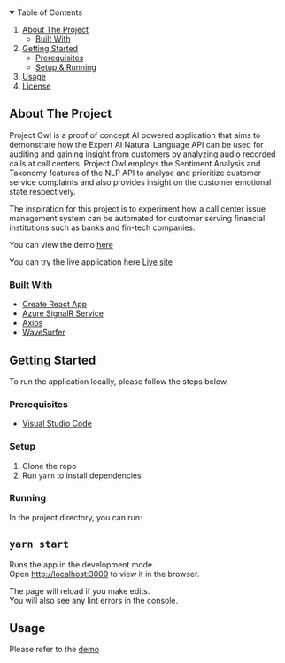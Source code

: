 <!-- PROJECT LOGO -->
<br />
<p align="center">
<!-- TABLE OF CONTENTS -->
<details open="open">
  <summary>Table of Contents</summary>
  <ol>
    <li>
      <a href="#about-the-project">About The Project</a>
      <ul>
        <li><a href="#built-with">Built With</a></li>
      </ul>
    </li>
    <li>
      <a href="#getting-started">Getting Started</a>
      <ul>
        <li><a href="#prerequisites">Prerequisites</a></li>
      </ul>
      <ul>
        <li><a href="#setup">Setup & Running</a></li>
      </ul>
    </li>
    <li><a href="#usage">Usage</a></li>
    <li><a href="#license">License</a></li>
  </ol>
</details>

<!-- ABOUT THE PROJECT -->
## About The Project
Project Owl is a proof of concept AI powered application that aims to demonstrate how the Expert AI Natural Language API can be used for auditing and gaining insight from customers by analyzing audio recorded calls at call centers. Project Owl employs the Sentiment Analysis and Taxonomy features of the NLP API to analyse and prioritize customer service complaints and also provides insight on the customer emotional state respectively. 

The inspiration for this project is to experiment how a call center issue management system can be automated for customer serving financial institutions such as banks and fin-tech companies. 

You can view the demo [here](https://www.youtube.com/watch?v=JupjiemdmrQ)

You can try the live application here [Live site](https://stupefied-hamilton-53906e.netlify.app)
  
### Built With
* [Create React App](https://facebook.github.io/create-react-app/)
* [Azure SignalR Service](https://azure.microsoft.com/services/signalr-service/)
* [Axios](https://github.com/axios/axios)
* [WaveSurfer](https://wavesurfer-js.org)
  
  
 
<!-- GETTING STARTED -->
## Getting Started

To run the application locally, please follow the steps below.

### Prerequisites

* [Visual Studio Code](https://code.visualstudio.com)

### Setup
1. Clone the repo
2. Run `yarn` to install dependencies


### Running
In the project directory, you can run:

## `yarn start`

Runs the app in the development mode.\
Open [http://localhost:3000](http://localhost:3000) to view it in the browser.

The page will reload if you make edits.\
You will also see any lint errors in the console.


  
<!-- USAGE EXAMPLES -->
## Usage

Please refer to the [demo](https://www.youtube.com/watch?v=JupjiemdmrQ)
